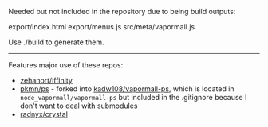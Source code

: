 Needed but not included in the repository due to being build outputs:

export/index.html
export/menus.js
src/meta/vapormall.js

Use ./build to generate them.

---

Features major use of these repos:
- [zehanort/iffinity](https://github.com/zehanort/iffinity)
- [pkmn/ps](https://github.com/pkmn/ps) - forked into [kadw108/vapormall-ps](https://github.com/kadw108/vapormall-ps), which is located in `node_vapormall/vapormall-ps` but included in the .gitignore because I don't want to deal with submodules
- [radnyx/crystal](https://github.com/radnyx/crystal)